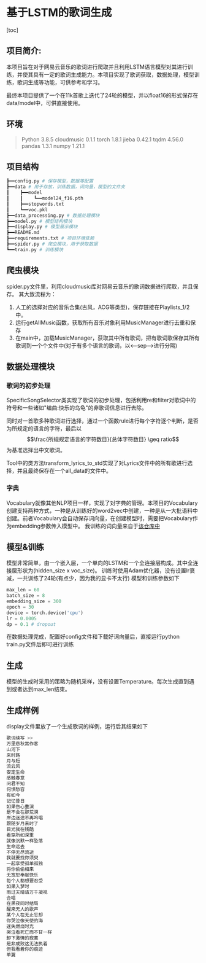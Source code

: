 # 基于LSTM的歌词生成
[toc]
## 项目简介:
本项目旨在对于网易云音乐的歌词进行爬取并且利用LSTM语言模型对其进行训练，并使其具有一定的歌词生成能力。本项目实现了歌词获取，数据处理，模型训练，歌词生成等功能，可供参考和学习。

最终本项目提供了一个在11k首歌上迭代了24轮的模型，并以float16的形式保存在data/model中，可供直接使用。
## 环境
> Python 3.8.5
> cloudmusic 0.1.1
> torch 1.8.1
> jieba 0.42.1
> tqdm 4.56.0
> pandas 1.3.1
> numpy 1.21.1

## 项目结构
~~~python
┣━━config.py # 保存模型，数据等配置
┣━━data # 用于存放，训练数据，词向量，模型的文件夹
┃    ┣━━model
┃    ┃    ┗━━model24_f16.pth
┃    ┣━━stopwords.txt
┃    ┗━━voc.pkl
┣━━data_processing.py # 数据处理模块
┣━━model.py # 模型结构模块
┣━━display.py # 模型展示模块
┣━━README.md
┣━━requirements.txt # 项目环境依赖
┣━━spider.py # 爬虫模块，用于获取数据
┗━━train.py # 训练模块
~~~
## 爬虫模块
spider.py文件里，利用cloudmusic库对网易云音乐的歌词数据进行爬取，并且保存。
其大致流程为：
1. 人工的选择对应的音乐合集(古风，ACG等类型)，保存链接在Playlists_1/2中。
2. 运行getAllMusic函数，获取所有音乐对象利用MusicManager进行去重和保存
3. 在main中，加载MusicManager，获取其中所有歌词，把有歌词歌保存其所有歌词到一个个文件中(对于有多个语言的歌词，以<--sep-->进行分隔)

## 数据处理模块
### 歌词的初步处理
SpecificSongSelector类实现了歌词的初步处理，包括利用re和filter对歌词中的符号和一些诸如"编曲:快乐的乌龟"的非歌词信息进行去除。

同时对一首歌多种歌词进行选择，通过一个函数rule进行每个字符逐个判断，是否为所规定的语言的字符，最后以
$$\frac{所规规定语言的字符数目}{总体字符数目} \geq ratio$$
为基准选择出中文歌词。

Tool中的类方法transform_lyrics_to_std实现了对Lyrics文件中的所有歌进行选择，并且最终保存在一个all_data的文件中。
### 字典
Vocabulary就像其他NLP项目一样，实现了对字典的管理。本项目的Vocabulary创建支持两种方式，一种是从训练好的word2vec中创建，一种是从一大批语料中创建。前者Vocabulary会自动保存词向量，在创建模型时，需要把Vocabulary作为embedding参数传入模型中。
我训练的词向量来自于[该仓库中](https://github.com/Embedding/Chinese-Word-Vectors)
## 模型&训练
模型非常简单，由一个嵌入层，一个单向的LSTM和一个全连接层构成。其中全连接层形状为(hidden_size x voc_size)。
训练时使用Adam优化器，没有设置lr衰减，一共训练了24轮(有点少，因为我的显卡不太行)
模型和训练参数如下
~~~python
max_len = 60
batch_size = 8
embedding_size = 300
epoch = 30
device = torch.device('cpu')
lr = 0.0005
dp = 0.1 # dropout
~~~
在数据处理完成，配置好config文件和下载好词向量后，直接运行python train.py文件后即可进行训练
## 生成
模型的生成时采用的策略为随机采样，没有设置Temperature。每次生成直到遇到<EOS>或者达到max_len结束。
## 生成样例
display文件里放了一个生成歌词的样例，运行后其结果如下
~~~python
歌词续写 >> 
万里悲秋常作客
山河下
来时路
月与短
流云风
安定生命
感触春意
问君不知
何惧愁容
有如今
记忆昔日
如果伤心重演
是不会在那荒漠
岸边迷途不再吟唱
跟随岁月来时了
目光我在残酷
看穿所如深重
就像沉默一样坠落
生命远去
不停无尽流逝
我就要找你须臾
一起享受孤单孤独
将你偷偷相来
无宽恕奉献快乐
每个人都想要忍受
如果入梦时
雨过天晴请万千凝视
合唱
在黑夜同时结局
醒来无人的歌声
某个人在无止忘却
你哭泣像天使的海
迷失燃烧时光
哭泣看死亡而不甘一样
卸下激情的寂寞
是非成败这无法执着
但我看着你的痕迹
单翼
~~~
